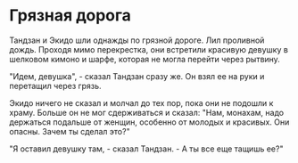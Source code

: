 # Грязная дорога

Тандзан и Экидо шли однажды по грязной дороге. Лил проливной дождь. Проходя мимо перекрестка, они встретили красивую девушку в шелковом кимоно и шарфе, которая не могла перейти через рытвину.

"Идем, девушка", - сказал Тандзан сразу же. Он взял ее на руки и перетащил через грязь.

Экидо ничего не сказал и молчал до тех пор, пока они не подошли к храму. Больше он не мог сдерживаться и сказал: "Нам, монахам, надо держаться подальше от женщин, особенно от молодых и красивых. Они опасны. Зачем ты сделал это?"

"Я оставил девушку там, - сказал Тандзан. - А ты все еще тащишь ее?"